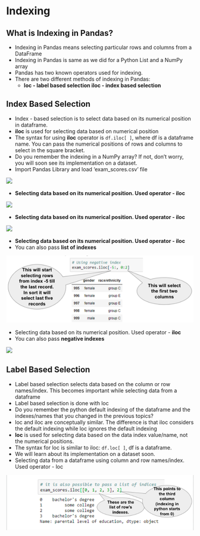 # Indexing

## What is Indexing in Pandas?

* Indexing in Pandas means selecting particular rows and columns from a DataFrame 
* Indexing in Pandas is same as we did for a Python List and a NumPy array 
* Pandas has two known operators used for indexing. 
* There are two different methods of indexing in Pandas:
  * **loc - label based selection iloc - index based selection**

## Index Based Selection

* Index - based selection is to select data based on its numerical position in dataframe.  
* **iloc** is used for selecting data based on numerical position 
* The syntax for using **iloc** operator is `df.iloc[ ]`, where df is a dataframe name. You can pass the numerical positions of rows and columns to select in the square bracket. 
* Do you remember the indexing in a NumPy array? If not, don’t worry, you will soon see its implementation on a dataset. 
* Import Pandas Library and load ‘exam\_scores.csv’ file

![](https://lh5.googleusercontent.com/4dCqek__DOPxROW7RZwChJvhiR0DvbMU6gxWZG7ZCavlIwWA8frOXPLcIDFY_FPEQ_B3YPctn_v_-kDVGHm_B4IpJDpwLFiF5Irqzo2WEI8yFedZFZtS1PwWIAQsCHL_qFGTYw0kfw8=s0)

* **Selecting data based on its numerical position. Used operator - iloc**

![](../.gitbook/assets/image%20%281%29.png)

* **Selecting data based on its numerical position. Used operator - iloc**

![](https://lh5.googleusercontent.com/nLa56yAfpy7qYDyqiqKxeIa3r0hFvOHr-2ZShpPG2qeVWjiBu2WH-2lG7rkKeEhE7zAQS7RJAjY-5nKXm9YAbBuUcDUpksZr3qtMMRV1C6ykhP_LARkhz6wBP463lzfQV5rm-r3mTkA=s0)

* **Selecting data based on its numerical position. Used operator - iloc** 
* You can also pass **list of indexes**

![](../.gitbook/assets/image%20%283%29.png)

* Selecting data based on its numerical position. Used operator - **iloc** 
* You can also pass **negative indexes**

![](../.gitbook/assets/image%20%289%29.png)

## Label Based Selection

* Label based selection selects data based on the column or row names/index. This becomes important while selecting data from a dataframe 
* Label based selection is done with loc 
* Do you remember the python default indexing of the dataframe and the indexes/names that you changed in the previous topics? 
* loc and iloc are conceptually similar. The difference is that iloc considers the default indexing while loc ignores the default indexing 
* **loc** is used for selecting data based on the data index value/name, not the numerical positions.  
* The syntax for loc is similar to iloc: `df.loc[ ]`, df is a dataframe. 
* We will learn about its implementation on a dataset soon. 
* Selecting data from a dataframe using column and row names/index. Used operator - loc

![](../.gitbook/assets/image%20%282%29.png)

